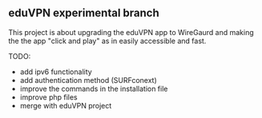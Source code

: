 ## eduVPN experimental branch

This project is about upgrading the eduVPN app to WireGaurd and making the the app "click and play" as in easily accessible and fast.

TODO:
- add ipv6 functionality
- add authentication method (SURFconext)
- improve the commands in the installation file
- improve php files
- merge with eduVPN project